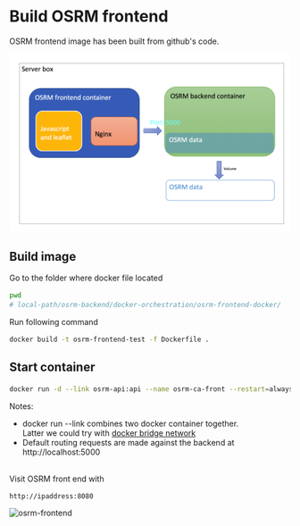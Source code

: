 # Build OSRM frontend

OSRM frontend image has been built from github's code.

<img src="osrm-frontend-backend-arch.png" alt="osrm-frontend-backend-arch" width="600"/>


## Build image
Go to the folder where docker file located  
```bash
pwd
# local-path/osrm-backend/docker-orchestration/osrm-frontend-docker/
```
Run following command
```bash
docker build -t osrm-frontend-test -f Dockerfile .
```

## Start container

```bash
docker run -d --link osrm-api:api --name osrm-ca-front --restart=always -p 8080:80 osrm-front-test 
```

Notes:  
- docker run --link combines two docker container together.  
  Latter we could try with [docker bridge network](https://docs.docker.com/network/bridge/)
- Default routing requests are made against the backend at http://localhost:5000

<br/>
Visit OSRM front end with

```bash
http://ipaddress:8080
```
<img src="osrm-frontend.png" alt="osrm-frontend" width="600"/>
